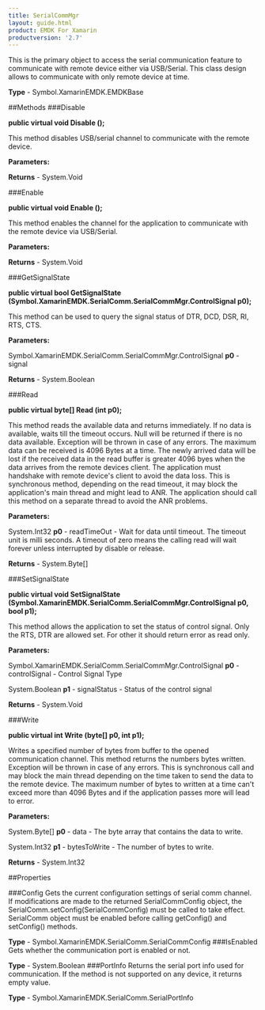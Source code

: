 ```yaml
---
title: SerialCommMgr
layout: guide.html
product: EMDK For Xamarin 
productversion: '2.7' 
---
```

This is the primary object to access the serial communication feature to communicate with remote device either via USB/Serial. This class design allows to communicate with only remote device at time.

**Type** - Symbol.XamarinEMDK.EMDKBase

##Methods
###Disable

**public virtual void Disable ();**

This method disables USB/serial channel to communicate with the remote device.

**Parameters:**

**Returns** - System.Void

###Enable

**public virtual void Enable ();**

This method enables the channel for the application to communicate with the remote device via USB/Serial.

**Parameters:**

**Returns** - System.Void

###GetSignalState

**public virtual bool GetSignalState (Symbol.XamarinEMDK.SerialComm.SerialCommMgr.ControlSignal p0);**

This method can be used to query the signal status of DTR, DCD, DSR, RI, RTS, CTS.

**Parameters:**

Symbol.XamarinEMDK.SerialComm.SerialCommMgr.ControlSignal **p0**  - signal

**Returns** - System.Boolean

###Read

**public virtual byte[] Read (int p0);**

This method reads the available data and returns immediately. If no data is available, waits till the timeout occurs. Null will be returned if there is no data available. Exception will be thrown in case of any errors. The maximum data can be received is 4096 Bytes at a time. The newly arrived data will be lost if the received data in the read buffer is greater 4096 byes when the data arrives from the remote devices client. The application must handshake with remote device's client to avoid the data loss. This is synchronous method, depending on the read timeout, it may block the application's main thread and might lead to ANR. The application should call this method on a separate thread to avoid the ANR problems.

**Parameters:**

System.Int32 **p0**  - readTimeOut - Wait for data until timeout. The timeout unit is milli seconds. A timeout of zero means the calling read will wait forever unless interrupted by disable or release.

**Returns** - System.Byte[]

###SetSignalState

**public virtual void SetSignalState (Symbol.XamarinEMDK.SerialComm.SerialCommMgr.ControlSignal p0, bool p1);**

This method allows the application to set the status of control signal. Only the RTS, DTR are allowed set. For other it should return error as read only.

**Parameters:**

Symbol.XamarinEMDK.SerialComm.SerialCommMgr.ControlSignal **p0**  - controlSignal - Control Signal Type

System.Boolean **p1**  - signalStatus - Status of the control signal

**Returns** - System.Void

###Write

**public virtual int Write (byte[] p0, int p1);**

Writes a specified number of bytes from buffer to the opened communication channel. This method returns the numbers bytes written. Exception will be thrown in case of any errors. This is synchronous call and may block the main thread depending on the time taken to send the data to the remote device. The maximum number of bytes to written at a time can't exceed more than 4096 Bytes and if the application passes more will lead to error.

**Parameters:**

System.Byte[] **p0**  - data - The byte array that contains the data to write.

System.Int32 **p1**  - bytesToWrite - The number of bytes to write.

**Returns** - System.Int32

##Properties

###Config
Gets the current configuration settings of serial comm channel. If modifications are made to the returned SerialCommConfig object, the SerialComm.setConfig(SerialCommConfig) must be called to take effect. SerialComm object must be enabled before calling getConfig() and setConfig() methods.

**Type** - Symbol.XamarinEMDK.SerialComm.SerialCommConfig
###IsEnabled
Gets whether the communication port is enabled or not.

**Type** - System.Boolean
###PortInfo
Returns the serial port info used for communication. If the method is not supported on any device, it returns empty value.

**Type** - Symbol.XamarinEMDK.SerialComm.SerialPortInfo
